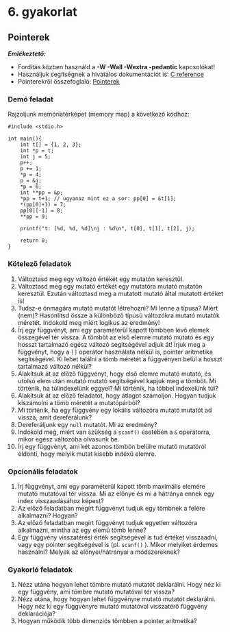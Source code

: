 # 6. gyakorlat

## Pointerek

***Emlékeztető:*** 
- Fordítás közben használd a **-W -Wall -Wextra -pedantic** kapcsolókat!
- Használjuk segítségnek a hivatalos dokumentációt is: [C reference](https://en.cppreference.com/w/c)
- Pointerekről összefoglaló: [Pointerek](./demo06.md)

### Demó feladat
Rajzoljunk memóriatérképet (memory map) a következő kódhoz:
```
#include <stdio.h>

int main(){
    int t[] = {1, 2, 3};
    int *p = t;
    int j = 5;
    p++;
    p += 1;
    *p = 4;
    p = &j;
    *p = 6;
    int **pp = &p;
    *pp = t+1; // ugyanaz mint ez a sor: pp[0] = &t[1];
    *(pp[0]+1) = 7;
    pp[0][-1] = 8;
    **pp = 9;
    
    printf("t: [%d, %d, %d]\nj : %d\n", t[0], t[1], t[2], j);
    
    return 0;
}
```

### Kötelező feladatok 

1. Változtasd meg egy változó értékét egy mutatón keresztül.
2. Változtasd meg egy mutató értékét egy mutatóra mutató mutatón keresztül. Ezután változtasd meg a mutatott mutató által mutatott értéket is!
3. Tudsz-e önmagára mutató mutatót létrehozni? Mi lenne a típusa? Miért (nem)? Hasonlítsd össze a különböző típusú változókra mutató mutatók méretét. Indokold meg miért logikus az eredmény!
4. Írj egy függvényt, ami egy paraméterül kapott tömbben lévő elemek összegével tér vissza. A tömböt az első elemre mutató mutató és egy hosszt tartalmazó egész változó segítségével adjuk át! Írjuk meg a függvényt, hogy a `[]` operátor használata nélkül is, pointer aritmetika segítségével. Ki lehet találni a tömb méretét a függvényen belül a hosszt tartalmazó változó nélkül?
5. Alakítsuk át az előző függvényt, hogy első elemre mutató mutató, és utolsó elem után mutató mutató segítségével kapjuk meg a tömböt. Mi történik, ha túlindexelünk eggyel? Mi történik, ha többel indexelünk túl?
6. Alakítsuk át az előző feladatot, hogy átlagot számoljon. Hogyan tudjuk kiszámolni a tömb méretét a mutatópárból?
7. Mi történik, ha egy függvény egy lokális változóra mutató mutatót ad vissza, amit dereferálunk?
8. Dereferáljunk egy `null` mutatót. Mi az eredmény?
9. Indokold meg, miért van szükség a `scanf()` esetében a `&` operátorra, mikor egész változóba olvasunk be.
10. Írj egy függvényt, ami két azonos tömbön belülre mutató mutatóról eldönti, hogy melyik mutat kisebb indexű elemre.

### Opcionális feladatok

1. Írj függvényt, ami egy paraméterül kapott tömb maximális elemére mutató mutatóval tér vissza. Mi az előnye és mi a hátránya ennek egy index visszaadásához képest?
2. Az előző feladatban megírt függvényt tudjuk egy tömbnek a felére alkalmazni? Hogyan?
3. Az előző feladatban megírt függvényt tudjuk egyetlen változóra alkalmazni, mintha az egy elemű tömb lenne?
4. Egy függvény visszatérési érték segítségével is tud értéket visszaadni, vagy egy pointer segítségével is (pl. `scanf()` ). Mikor melyiket érdemes használni? Melyek az előnyei/hátrányai a módszereknek?

### Gyakorló feladatok

1. Nézz utána hogyan lehet tömbre mutató mutatót deklarálni. Hogy néz ki egy függvény, ami tömbre mutató mutatóval tér vissza?
2. Nézz utána, hogy hogyan lehet függvényre mutató mutatót deklarálni. Hogy néz ki egy függvényre mutató mutatóval visszatérő függvény deklarációja?
3. Hogyan működik több dimenziós tömbben a pointer aritmetika?

